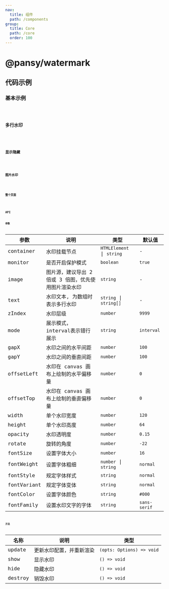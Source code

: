 ```yaml
---
nav:
  title: 组件
  path: /components
group:
  title: Core
  path: /core
  order: 100
---
```


# @pansy/watermark

## 代码示例

### 基本示例

<code src="./demo/demo01.tsx" />

### 多行水印

<code src="./demo/demo02.tsx" />

### 显示隐藏

<code src="./demo/demo03.tsx" />

### 图片水印

<code src="./demo/demo04.tsx" />

### 整个页面

<code src="./demo/demo05.tsx" />

## API

### 参数

|参数|说明|类型|默认值|
|---|---|---|---|
|container|水印挂载节点|`HTMLElement` \| `string`|-|
|monitor|是否开启保护模式|`boolean`|`true`|
|image|图片源，建议导出 2 倍或 3 倍图，优先使用图片渲染水印|`string`|-|
|text|水印文本, 为数组时表示多行水印|`string` \| `string[]`|-|
|zIndex|水印层级|`number`|`9999`|
|mode|展示模式，interval表示错行展示|`string`|`interval`|
|gapX|水印之间的水平间距|`number`|`100`|
|gapY|水印之间的垂直间距|`number`|`100`|
|offsetLeft|水印在 canvas 画布上绘制的水平偏移量|`number`|`0`|
|offsetTop|水印在 canvas 画布上绘制的垂直偏移量|`number`|`0`|
|width|单个水印宽度|`number`|`120`|
|height|单个水印高度|`number`|`64`|
|opacity|水印透明度|`number`|`0.15`|
|rotate|旋转的角度|`number`|`-22`|
|fontSize|设置字体大小|`number`|`16`|
|fontWeight|设置字体粗细|`number` \| `string` |`normal`|
|fontStyle|规定字体样式|`string`|`normal`|
|fontVariant|规定字体变体|`string`|`normal`|
|fontColor|设置字体颜色|`string`|`#000`|
|fontFamily|设置水印文字的字体|`string`|`sans-serif`|

### 方法

|名称|说明|类型|
|---|---|---|
|update|更新水印配置，并重新渲染|`(opts: Options) => void`|
|show|显示水印|`() => void`|
|hide|隐藏水印|`() => void`|
|destroy|销毁水印|`() => void`|
